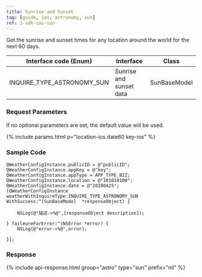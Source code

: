 ```yaml
---
title: Sunrise and Sunset
tag: [guide, ios, astronomy, sun]
ref: 1-sdk-ios-sun
---
```


Get the sunrise and sunset times for any location around the world for the next 60 days.


| Interface code (Enum)            | Interface     | Class       |
| -------------------------- | -------- | ------------ |
| INQUIRE_TYPE_ASTRONOMY_SUN | Sunrise and sunset data | SunBaseModel |

### Request Parameters

If no optional parameters are set, the default value will be used.

{% include params.html p="location-ios date60 key-ios" %}

### Sample Code

```objc
QWeatherConfigInstance.publicID = @"publicID";
QWeatherConfigInstance.appKey = @"key";
QWeatherConfigInstance.appType = APP_TYPE_BIZ;    
QWeatherConfigInstance.location = @"101010100";
QWeatherConfigInstance.date = @"20200425";
[QWeatherConfigInstance weatherWithInquireType:INQUIRE_TYPE_ASTRONOMY_SUN WithSuccess:^(SunBaseModel  *responseObject) {
        
    NSLog(@"描述->%@",[responseObject description]);
        
} faileureForError:^(NSError *error) {
    NSLog(@"error->%@",error);
        
}];
```
     
### Response

{% include api-response.html group="astro" type="sun" prefix="nil" %}
